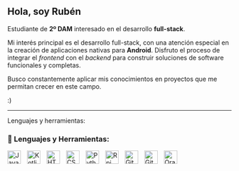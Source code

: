 ## Hola, soy Rubén

Estudiante de **2º DAM** interesado en el desarrollo **full-stack**.

Mi interés principal es el desarrollo full-stack, con una atención especial en la creación de aplicaciones nativas para **Android**. Disfruto el proceso de integrar el *frontend* con el *backend* para construir soluciones de software funcionales y completas.

Busco constantemente aplicar mis conocimientos en proyectos que me permitan crecer en este campo.

:)

---

Lenguajes y herramientas:

### 🧰 Lenguajes y Herramientas:
<img alinght="left" alt="Java" width="30" style="padding-right:10px;" src="https://cdn.jsdelivr.net/gh/devicons/devicon@latest/icons/java/java-original-wordmark.svg" />
<img alinght="left" alt="Kotlin" width="30" style="padding-right:10px;" src="https://cdn.jsdelivr.net/gh/devicons/devicon@latest/icons/kotlin/kotlin-original.svg" />

<img alinght="left" alt="HTML" width="30" style="padding-right:10px;" src="https://cdn.jsdelivr.net/gh/devicons/devicon@latest/icons/html5/html5-original.svg" />
<img alinght="left" alt="CSS" width="30" style="padding-right:10px;" src="https://cdn.jsdelivr.net/gh/devicons/devicon@latest/icons/css3/css3-original.svg" />

<img alinght="left" alt="Python" width="30" style="padding-right:10px;" src="https://cdn.jsdelivr.net/gh/devicons/devicon@latest/icons/python/python-original.svg" />
<img alinght="left" alt="Rpi" width="30" style="padding-right:10px;" src="https://cdn.jsdelivr.net/gh/devicons/devicon@latest/icons/raspberrypi/raspberrypi-original.svg" />

<img alinght="left" alt="Git" width="30" style="padding-right:10px;" src="https://cdn.jsdelivr.net/gh/devicons/devicon@latest/icons/git/git-original.svg" />
<img alinght="left" alt="GitHub" width="30" style="padding-right:10px;" src="https://cdn.jsdelivr.net/gh/devicons/devicon@latest/icons/github/github-original.svg" />

<img alinght="left" alt="Oracle" width="30" style="padding-right:10px;" src="https://cdn.jsdelivr.net/gh/devicons/devicon@latest/icons/oracle/oracle-original.svg" />

<!--
**Ruben-am/Ruben-am** is a ✨ _special_ ✨ repository because its `README.md` (this file) appears on your GitHub profile.

Here are some ideas to get you started:

- 🔭 I’m currently working on ...
- 🌱 I’m currently learning ...
- 👯 I’m looking to collaborate on ...
- 🤔 I’m looking for help with ...
- 💬 Ask me about ...
- 📫 How to reach me: ...
- 😄 Pronouns: ...
- ⚡ Fun fact: ...
-->
